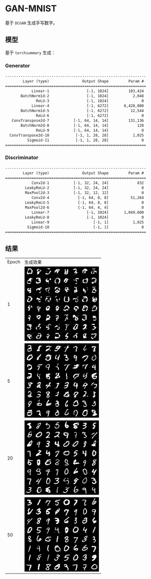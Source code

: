 # GAN-MNIST

基于 `DCGAN` 生成手写数字。

## 模型

基于 `torchsummary` 生成：

### Generator
```
----------------------------------------------------------------
        Layer (type)               Output Shape         Param #
================================================================
            Linear-1                 [-1, 1024]         103,424
       BatchNorm1d-2                 [-1, 1024]           2,048
              ReLU-3                 [-1, 1024]               0
            Linear-4                 [-1, 6272]       6,428,800
       BatchNorm1d-5                 [-1, 6272]          12,544
              ReLU-6                 [-1, 6272]               0
   ConvTranspose2d-7           [-1, 64, 14, 14]         131,136
       BatchNorm2d-8           [-1, 64, 14, 14]             128
              ReLU-9           [-1, 64, 14, 14]               0
  ConvTranspose2d-10            [-1, 1, 28, 28]           1,025
          Sigmoid-11            [-1, 1, 28, 28]               0
================================================================
```

### Discriminator
```
----------------------------------------------------------------
        Layer (type)               Output Shape         Param #
================================================================
            Conv2d-1           [-1, 32, 24, 24]             832
         LeakyReLU-2           [-1, 32, 24, 24]               0
         MaxPool2d-3           [-1, 32, 12, 12]               0
            Conv2d-4             [-1, 64, 8, 8]          51,264
         LeakyReLU-5             [-1, 64, 8, 8]               0
         MaxPool2d-6             [-1, 64, 4, 4]               0
            Linear-7                 [-1, 1024]       1,049,600
         LeakyReLU-8                 [-1, 1024]               0
            Linear-9                    [-1, 1]           1,025
          Sigmoid-10                    [-1, 1]               0
================================================================
```

## 结果

<table>
    <tr>
        <td>Epoch</td>
        <td>生成效果</td>
    </tr> 
    <tr>
        <td>1</td>
        <td><img src="epoch_0.png" alt=""></td>
    </tr> 
    <tr>
        <td>5</td>
        <td><img src="epoch_4.png" alt=""></td>
    </tr> 
    <tr>
        <td>20</td>
        <td><img src="epoch_19.png" alt=""></td>
    </tr> 
    <tr>
        <td>50</td>
        <td><img src="epoch_49.png" alt=""></td>
    </tr> 
</table>